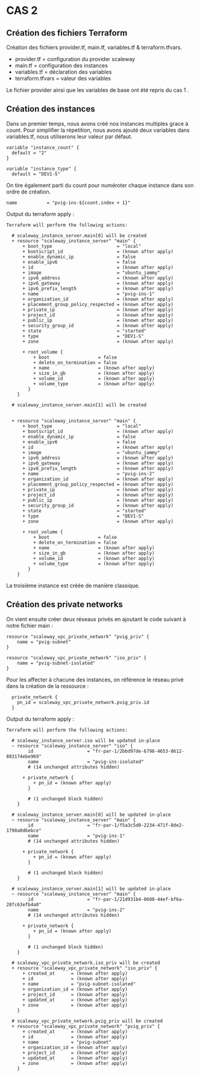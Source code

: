 # CAS 2
## Création des fichiers Terraform

Création des fichiers provider.tf, main.tf, variables.tf & terraform.tfvars.

- provider.tf = configuration du provider scaleway
- main.tf = configuration des instances
- variables.tf = déclaration des variables
- terraform.tfvars = valeur des variables

Le fichier provider ainsi que les variables de base ont été repris du cas 1 .

##  Création des instances

Dans un premier temps, nous avons créé nos instances multiples grace à count. Pour simplifier la répetition, nous avons ajouté deux variables dans variables.tf, nous utiliserons leur valeur par défaut.

```
variable "instance_count" {
  default = "2"
}

variable "instance_type" {
  default = "DEV1-S"

```

On tire également parti du count pour numéroter chaque instance dans son ordre de création.

```
name           = "pvig-ins-${count.index + 1}"
```

Output du terraform apply :

```
Terraform will perform the following actions:

  # scaleway_instance_server.main[0] will be created
  + resource "scaleway_instance_server" "main" {
      + boot_type                        = "local"
      + bootscript_id                    = (known after apply)
      + enable_dynamic_ip                = false
      + enable_ipv6                      = false
      + id                               = (known after apply)
      + image                            = "ubuntu_jammy"
      + ipv6_address                     = (known after apply)
      + ipv6_gateway                     = (known after apply)
      + ipv6_prefix_length               = (known after apply)
      + name                             = "pvig-ins-1"
      + organization_id                  = (known after apply)
      + placement_group_policy_respected = (known after apply)
      + private_ip                       = (known after apply)
      + project_id                       = (known after apply)
      + public_ip                        = (known after apply)
      + security_group_id                = (known after apply)
      + state                            = "started"
      + type                             = "DEV1-S"
      + zone                             = (known after apply)

      + root_volume {
          + boot                  = false
          + delete_on_termination = false
          + name                  = (known after apply)
          + size_in_gb            = (known after apply)
          + volume_id             = (known after apply)
          + volume_type           = (known after apply)
        }
    }

  # scaleway_instance_server.main[1] will be created

  
  + resource "scaleway_instance_server" "main" {
      + boot_type                        = "local"
      + bootscript_id                    = (known after apply)
      + enable_dynamic_ip                = false
      + enable_ipv6                      = false
      + id                               = (known after apply)
      + image                            = "ubuntu_jammy"
      + ipv6_address                     = (known after apply)
      + ipv6_gateway                     = (known after apply)
      + ipv6_prefix_length               = (known after apply)
      + name                             = "pvig-ins-2"
      + organization_id                  = (known after apply)
      + placement_group_policy_respected = (known after apply)
      + private_ip                       = (known after apply)
      + project_id                       = (known after apply)
      + public_ip                        = (known after apply)
      + security_group_id                = (known after apply)
      + state                            = "started"
      + type                             = "DEV1-S"
      + zone                             = (known after apply)

      + root_volume {
          + boot                  = false
          + delete_on_termination = false
          + name                  = (known after apply)
          + size_in_gb            = (known after apply)
          + volume_id             = (known after apply)
          + volume_type           = (known after apply)
        }
    }
```

La troisième instance est créée de manière classique.

## Création des private networks 

On vient ensuite créer deux réseaux privés en ajoutant le code suivant à notre fichier main :

```
resource "scaleway_vpc_private_network" "pvig_priv" {
    name = "pvig-subnet"
}

resource "scaleway_vpc_private_network" "iso_priv" {
    name = "pvig-subnet-isolated"
}
```
Pour les affecter à chacune des instances, on référence le réseau privé dans la création de la ressource :

```
  private_network {
    pn_id = scaleway_vpc_private_network.pvig_priv.id
  }
``` 
Output du terraform apply :

```
Terraform will perform the following actions:

  # scaleway_instance_server.iso will be updated in-place
  ~ resource "scaleway_instance_server" "iso" {
        id                    = "fr-par-1/2bbd97de-6798-4653-8612-883174ebe969"
        name                  = "pvig-ins-isolated"
        # (14 unchanged attributes hidden)

      + private_network {
          + pn_id = (known after apply)
        }

        # (1 unchanged block hidden)
    }

  # scaleway_instance_server.main[0] will be updated in-place
  ~ resource "scaleway_instance_server" "main" {
        id                    = "fr-par-1/f5a3c5d0-2234-471f-8de2-1798a0d6ebce"
        name                  = "pvig-ins-1"
        # (14 unchanged attributes hidden)

      + private_network {
          + pn_id = (known after apply)
        }

        # (1 unchanged block hidden)
    }

  # scaleway_instance_server.main[1] will be updated in-place
  ~ resource "scaleway_instance_server" "main" {
        id                    = "fr-par-1/21d931b4-0680-44ef-bf6a-28fc63efb4a0"
        name                  = "pvig-ins-2"
        # (14 unchanged attributes hidden)

      + private_network {
          + pn_id = (known after apply)
        }

        # (1 unchanged block hidden)
    }

  # scaleway_vpc_private_network.iso_priv will be created
  + resource "scaleway_vpc_private_network" "iso_priv" {
      + created_at      = (known after apply)
      + id              = (known after apply)
      + name            = "pvig-subnet-isolated"
      + organization_id = (known after apply)
      + project_id      = (known after apply)
      + updated_at      = (known after apply)
      + zone            = (known after apply)
    }

  # scaleway_vpc_private_network.pvig_priv will be created
  + resource "scaleway_vpc_private_network" "pvig_priv" {
      + created_at      = (known after apply)
      + id              = (known after apply)
      + name            = "pvig-subnet"
      + organization_id = (known after apply)
      + project_id      = (known after apply)
      + updated_at      = (known after apply)
      + zone            = (known after apply)
    }
``` 
